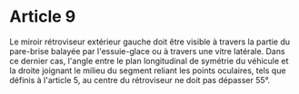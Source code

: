 # Article 9

Le miroir rétroviseur extérieur gauche doit être visible à travers la partie du pare-brise balayée par l'essuie-glace ou à travers une vitre latérale. Dans ce dernier cas, l'angle entre le plan longitudinal de symétrie du véhicule et la droite joignant le milieu du segment reliant les points oculaires, tels que définis à l'article 5, au centre du rétroviseur ne doit pas dépasser 55°.
